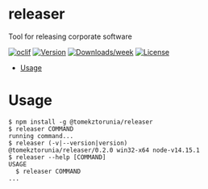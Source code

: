 releaser
========

Tool for releasing corporate software

[![oclif](https://img.shields.io/badge/cli-oclif-brightgreen.svg)](https://oclif.io)
[![Version](https://img.shields.io/npm/v/releaser.svg)](https://npmjs.org/package/releaser)
[![Downloads/week](https://img.shields.io/npm/dw/releaser.svg)](https://npmjs.org/package/releaser)
[![License](https://img.shields.io/npm/l/releaser.svg)](https://github.com/tomaszczerminski/releaser/blob/master/package.json)

<!-- toc -->
* [Usage](#usage)
<!-- tocstop -->
# Usage
<!-- usage -->
```sh-session
$ npm install -g @tomekztorunia/releaser
$ releaser COMMAND
running command...
$ releaser (-v|--version|version)
@tomekztorunia/releaser/0.2.0 win32-x64 node-v14.15.1
$ releaser --help [COMMAND]
USAGE
  $ releaser COMMAND
...
```
<!-- usagestop -->
